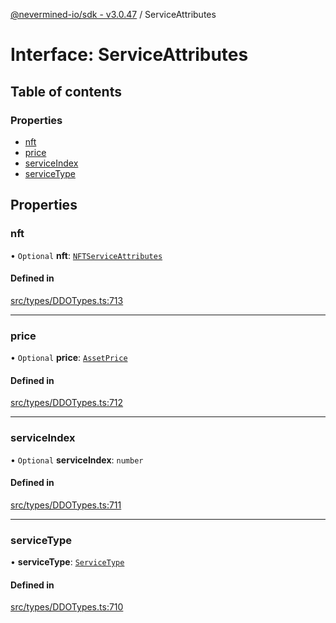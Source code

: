 [@nevermined-io/sdk - v3.0.47](../code-reference.md) / ServiceAttributes

# Interface: ServiceAttributes

## Table of contents

### Properties

- [nft](ServiceAttributes.md#nft)
- [price](ServiceAttributes.md#price)
- [serviceIndex](ServiceAttributes.md#serviceindex)
- [serviceType](ServiceAttributes.md#servicetype)

## Properties

### nft

• `Optional` **nft**: [`NFTServiceAttributes`](../classes/NFTServiceAttributes.md)

#### Defined in

[src/types/DDOTypes.ts:713](https://github.com/nevermined-io/sdk-js/blob/db42a2a70293f73d5f0e0208dd90541855f3ca93/src/types/DDOTypes.ts#L713)

---

### price

• `Optional` **price**: [`AssetPrice`](../classes/AssetPrice.md)

#### Defined in

[src/types/DDOTypes.ts:712](https://github.com/nevermined-io/sdk-js/blob/db42a2a70293f73d5f0e0208dd90541855f3ca93/src/types/DDOTypes.ts#L712)

---

### serviceIndex

• `Optional` **serviceIndex**: `number`

#### Defined in

[src/types/DDOTypes.ts:711](https://github.com/nevermined-io/sdk-js/blob/db42a2a70293f73d5f0e0208dd90541855f3ca93/src/types/DDOTypes.ts#L711)

---

### serviceType

• **serviceType**: [`ServiceType`](../code-reference.md#servicetype)

#### Defined in

[src/types/DDOTypes.ts:710](https://github.com/nevermined-io/sdk-js/blob/db42a2a70293f73d5f0e0208dd90541855f3ca93/src/types/DDOTypes.ts#L710)
